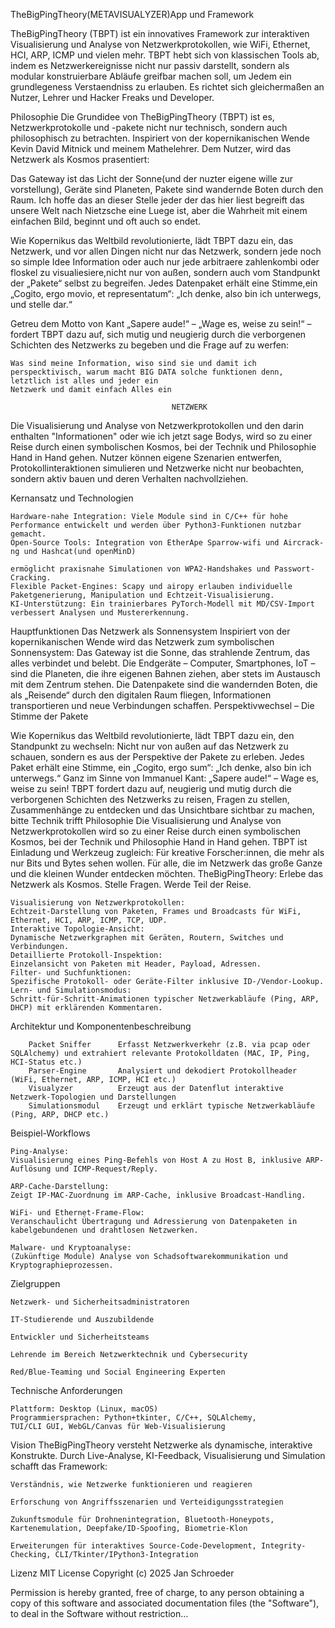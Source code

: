 TheBigPingTheory(METAVISUALYZER)App und Framework

TheBigPingTheory (TBPT) ist ein innovatives Framework zur interaktiven Visualisierung und Analyse von Netzwerkprotokollen,
wie WiFi, Ethernet, HCI, ARP, ICMP und vielen mehr. 
TBPT hebt sich von klassischen Tools ab, indem es Netzwerkereignisse nicht nur passiv darstellt, sondern als modular konstruierbare Abläufe greifbar machen soll,
um Jedem ein grundlegeness Verstaendniss zu erlauben. Es richtet sich gleichermaßen an Nutzer, Lehrer und Hacker Freaks und Developer.

Philosophie
Die Grundidee von TheBigPingTheory (TBPT) ist es, Netzwerkprotokolle und -pakete nicht nur technisch, sondern auch philosophisch zu betrachten. 
Inspiriert von der kopernikanischen Wende Kevin David Mitnick und meinem Mathelehrer.
Dem Nutzer, wird das Netzwerk als Kosmos prasentiert:

Das Gateway ist das Licht der Sonne(und der nuzter eigene wille zur vorstellung), Geräte sind Planeten, Pakete sind wandernde Boten durch den Raum.
Ich hoffe das an dieser Stelle jeder der das hier liest begreift das unsere Welt nach Nietzsche eine Luege ist, aber die Wahrheit mit einem einfachen Bild,
beginnt und oft auch so endet.

Wie Kopernikus das Weltbild revolutionierte, lädt TBPT dazu ein, das Netzwerk, und vor allen Dingen nicht nur das Netzwerk, sondern jede noch so simple
Idee Information oder auch nur jede arbitraere zahlenkombi oder floskel zu visualiesiere,nicht nur von außen, 
sondern auch vom Standpunkt der „Pakete“ selbst zu begreifen.
Jedes Datenpaket erhält eine Stimme,ein „Cogito, ergo movio, et representatum“: „Ich denke, also bin ich unterwegs, und stelle dar.“

Getreu dem Motto von Kant „Sapere aude!“ – „Wage es, weise zu sein!“ – fordert TBPT dazu auf, sich mutig und neugierig durch die verborgenen Schichten des
Netzwerks zu begeben und die Frage auf zu werfen:
    
    Was sind meine Information, wiso sind sie und damit ich perspecktivisch, warum macht BIG DATA solche funktionen denn, letztlich ist alles und jeder ein
    Netzwerk und damit einfach Alles ein 
                                        
                                        NETZWERK

Die Visualisierung und Analyse von Netzwerkprotokollen und den darin enthalten "Informationen" oder wie ich jetzt sage Bodys,
wird so zu einer Reise durch einen symbolischen Kosmos, bei der Technik und Philosophie Hand in Hand gehen.
Nutzer können eigene Szenarien entwerfen, Protokollinteraktionen simulieren und Netzwerke nicht nur beobachten,
sondern aktiv bauen und deren Verhalten nachvollziehen.

Kernansatz und Technologien

    Hardware-nahe Integration: Viele Module sind in C/C++ für hohe Performance entwickelt und werden über Python3-Funktionen nutzbar gemacht.
    Open-Source Tools: Integration von EtherApe Sparrow-wifi und Aircrack-ng und Hashcat(und openMinD)
    
    ermöglicht praxisnahe Simulationen von WPA2-Handshakes und Passwort-Cracking.
    Flexible Packet-Engines: Scapy und airopy erlauben individuelle Paketgenerierung, Manipulation und Echtzeit-Visualisierung.
    KI-Unterstützung: Ein trainierbares PyTorch-Modell mit MD/CSV-Import verbessert Analysen und Mustererkennung.

Hauptfunktionen
Das Netzwerk als Sonnensystem
Inspiriert von der kopernikanischen Wende wird das Netzwerk zum symbolischen Sonnensystem:
    Das Gateway ist die Sonne, das strahlende Zentrum, das alles verbindet und belebt.
    Die Endgeräte – Computer, Smartphones, IoT – sind die Planeten, die ihre eigenen Bahnen ziehen, aber stets im Austausch mit dem Zentrum stehen.
    Die Datenpakete sind die wandernden Boten, die als „Reisende“ durch den digitalen Raum fliegen, Informationen transportieren und neue Verbindungen schaffen.
    Perspektivwechsel – Die Stimme der Pakete

Wie Kopernikus das Weltbild revolutionierte, lädt TBPT dazu ein, den Standpunkt zu wechseln:
Nicht nur von außen auf das Netzwerk zu schauen, sondern es aus der Perspektive der Pakete zu erleben.
    Jedes Paket erhält eine Stimme, ein „Cogito, ergo sum“:
                                        „Ich denke, also bin ich unterwegs.“
                                    Ganz im Sinne von Immanuel Kant:
                                        „Sapere aude!“ – Wage es, weise zu sein!
TBPT fordert dazu auf, neugierig und mutig durch die verborgenen Schichten des Netzwerks zu reisen, Fragen zu stellen,
Zusammenhänge zu entdecken und das Unsichtbare sichtbar zu machen, bitte 
Technik trifft Philosophie
Die Visualisierung und Analyse von Netzwerkprotokollen wird so zu einer Reise durch einen symbolischen Kosmos, bei der Technik und Philosophie Hand in Hand gehen.
TBPT ist Einladung und Werkzeug zugleich:
    Für kreative Forscher:innen, die mehr als nur Bits und Bytes sehen wollen.
    Für alle, die im Netzwerk das große Ganze und die kleinen Wunder entdecken möchten.
TheBigPingTheory:
Erlebe das Netzwerk als Kosmos.
Stelle Fragen.
Werde Teil der Reise.

    Visualisierung von Netzwerkprotokollen:
    Echtzeit-Darstellung von Paketen, Frames und Broadcasts für WiFi, Ethernet, HCI, ARP, ICMP, TCP, UDP.
    Interaktive Topologie-Ansicht:
    Dynamische Netzwerkgraphen mit Geräten, Routern, Switches und Verbindungen.
    Detaillierte Protokoll-Inspektion:
    Einzelansicht von Paketen mit Header, Payload, Adressen.
    Filter- und Suchfunktionen:
    Spezifische Protokoll- oder Geräte-Filter inklusive ID-/Vendor-Lookup.
    Lern- und Simulationsmodus:
    Schritt-für-Schritt-Animationen typischer Netzwerkabläufe (Ping, ARP, DHCP) mit erklärenden Kommentaren.

Architektur und Komponentenbeschreibung 

        Packet Sniffer	    Erfasst Netzwerkverkehr (z.B. via pcap oder SQLAlchemy) und extrahiert relevante Protokolldaten (MAC, IP, Ping, HCI-Status etc.)
        Parser-Engine	    Analysiert und dekodiert Protokollheader (WiFi, Ethernet, ARP, ICMP, HCI etc.)
        Visualyzer	        Erzeugt aus der Datenflut interaktive Netzwerk-Topologien und Darstellungen
        Simulationsmodul	Erzeugt und erklärt typische Netzwerkabläufe (Ping, ARP, DHCP etc.)

Beispiel-Workflows

    Ping-Analyse:
    Visualisierung eines Ping-Befehls von Host A zu Host B, inklusive ARP-Auflösung und ICMP-Request/Reply.

    ARP-Cache-Darstellung:
    Zeigt IP-MAC-Zuordnung im ARP-Cache, inklusive Broadcast-Handling.

    WiFi- und Ethernet-Frame-Flow:
    Veranschaulicht Übertragung und Adressierung von Datenpaketen in kabelgebundenen und drahtlosen Netzwerken.

    Malware- und Kryptoanalyse:
    (Zukünftige Module) Analyse von Schadsoftwarekommunikation und Kryptographieprozessen.

Zielgruppen

    Netzwerk- und Sicherheitsadministratoren

    IT-Studierende und Auszubildende

    Entwickler und Sicherheitsteams

    Lehrende im Bereich Netzwerktechnik und Cybersecurity

    Red/Blue-Teaming und Social Engineering Experten

Technische Anforderungen

    Plattform: Desktop (Linux, macOS)
    Programmiersprachen: Python+tkinter, C/C++, SQLAlchemy, 
    TUI/CLI GUI, WebGL/Canvas für Web-Visualisierung
    
Vision
TheBigPingTheory versteht Netzwerke als dynamische, interaktive Konstrukte. Durch Live-Analyse, KI-Feedback, Visualisierung und Simulation schafft das Framework:

    Verständnis, wie Netzwerke funktionieren und reagieren

    Erforschung von Angriffsszenarien und Verteidigungsstrategien

    Zukunftsmodule für Drohnenintegration, Bluetooth-Honeypots, Kartenemulation, Deepfake/ID-Spoofing, Biometrie-Klon

    Erweiterungen für interaktives Source-Code-Development, Integrity-Checking, CLI/Tkinter/IPython3-Integration

Lizenz
MIT License
Copyright (c) 2025 Jan Schroeder

Permission is hereby granted, free of charge, to any person obtaining a copy of this software and associated documentation files (the "Software"), to deal in the 
Software without restriction...
